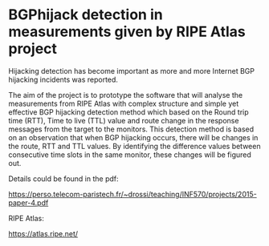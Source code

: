 # BGPhijack detection in measurements given by RIPE Atlas project


Hijacking detection has become important as more
and more Internet BGP hijacking incidents was reported. 

The aim of the project is to prototype the software that will analyse the measurements from RIPE Atlas with complex structure and simple yet effective BGP hijacking detection method which based on the Round trip time (RTT), Time to live
(TTL) value and route change in the response messages from the
target to the monitors. This detection method is based on an
observation that when BGP hijacking occurs, there will be
changes in the route, RTT and TTL values. By identifying the
difference values between consecutive time slots in the same
monitor, these changes will be figured out. 

Details could be found in the pdf:

https://perso.telecom-paristech.fr/~drossi/teaching/INF570/projects/2015-paper-4.pdf

RIPE Atlas:

https://atlas.ripe.net/
